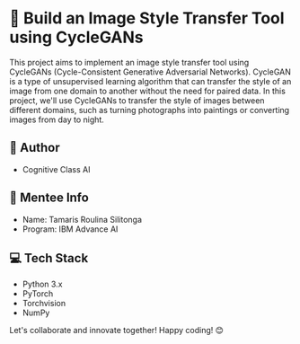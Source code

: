 # 🎨 Build an Image Style Transfer Tool using CycleGANs

This project aims to implement an image style transfer tool using CycleGANs (Cycle-Consistent Generative Adversarial Networks). CycleGAN is a type of unsupervised learning algorithm that can transfer the style of an image from one domain to another without the need for paired data. In this project, we'll use CycleGANs to transfer the style of images between different domains, such as turning photographs into paintings or converting images from day to night.

## 👤 Author
- Cognitive Class AI

## 🚀 Mentee Info
- Name: Tamaris Roulina Silitonga
- Program: IBM Advance AI

## 💻 Tech Stack
- Python 3.x
- PyTorch
- Torchvision
- NumPy

Let's collaborate and innovate together! Happy coding! 😊
